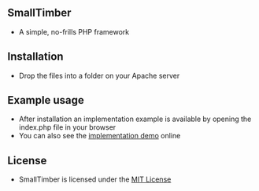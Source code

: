 ## SmallTimber
- A simple, no-frills PHP framework

## Installation
- Drop the files into a folder on your Apache server

## Example usage
- After installation an implementation example is available by opening the index.php file in your browser
- You can also see the [implementation demo](http://brendanthomas.us/dev/SmallTimber) online

## License
- SmallTimber is licensed under the [MIT License](http://en.wikipedia.org/wiki/MIT_License)
